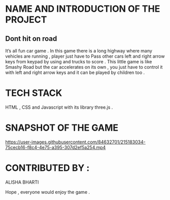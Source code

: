 # NAME AND INTRODUCTION OF THE PROJECT
## Dont hit on road 
It’s all fun car game . In this game there is a long highway where many vehicles are running , player just have to Pass other cars left and right arrow keys from keypad by using and trucks to score . This little game is like Smashy Road but the car accelerates on its own , you just have to control it with left and right arrow keys and it can be played by children too .


# TECH STACK
HTML , CSS and Javascript with its library three.js .

# SNAPSHOT OF THE GAME
https://user-images.githubusercontent.com/84632701/215183034-75cecb16-f8c4-4e75-a395-307d2ef5a254.mp4


# CONTRIBUTED BY :
ALISHA BHARTI

Hope , everyone would enjoy the game .
